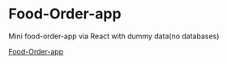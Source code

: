 # Food-Order-app
Mini food-order-app via React with dummy data(no databases)

[Food-Order-app](https://DrowDrake.github.io/Food-Order-app)

